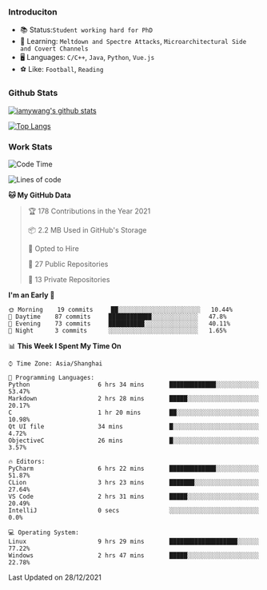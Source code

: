 ### Introduciton

- 📚 Status:`Student working hard for PhD`
- 🔎 Learning: `Meltdown and Spectre Attacks`, `Microarchitectural Side and Covert Channels`
- 🖥️ Languages: `C/C++`, `Java`, `Python`, `Vue.js`
- ⚽ Like: `Football`, `Reading`

### Github Stats

[![iamywang's github stats](https://github-readme-stats.vercel.app/api?username=iamywang&count_private=true&show_icons=true)]()

[![Top Langs](https://github-readme-stats.vercel.app/api/top-langs/?username=iamywang&layout=compact)]()

### Work Stats

<!--START_SECTION:waka-->
![Code Time](http://img.shields.io/badge/Code%20Time-55%20hrs%2050%20mins-blue)

![Lines of code](https://img.shields.io/badge/From%20Hello%20World%20I%27ve%20Written-538%20Thousand%20lines%20of%20code-blue)

**🐱 My GitHub Data** 

> 🏆 178 Contributions in the Year 2021
 > 
> 📦 2.2 MB Used in GitHub's Storage 
 > 
> 💼 Opted to Hire
 > 
> 📜 27 Public Repositories 
 > 
> 🔑 13 Private Repositories  
 > 
**I'm an Early 🐤** 

```text
🌞 Morning    19 commits     ██░░░░░░░░░░░░░░░░░░░░░░░   10.44% 
🌆 Daytime    87 commits     ████████████░░░░░░░░░░░░░   47.8% 
🌃 Evening    73 commits     ██████████░░░░░░░░░░░░░░░   40.11% 
🌙 Night      3 commits      ░░░░░░░░░░░░░░░░░░░░░░░░░   1.65%

```


📊 **This Week I Spent My Time On** 

```text
⌚︎ Time Zone: Asia/Shanghai

💬 Programming Languages: 
Python                   6 hrs 34 mins       █████████████░░░░░░░░░░░░   53.47% 
Markdown                 2 hrs 28 mins       █████░░░░░░░░░░░░░░░░░░░░   20.17% 
C                        1 hr 20 mins        ██░░░░░░░░░░░░░░░░░░░░░░░   10.98% 
Qt UI file               34 mins             █░░░░░░░░░░░░░░░░░░░░░░░░   4.72% 
ObjectiveC               26 mins             █░░░░░░░░░░░░░░░░░░░░░░░░   3.57%

🔥 Editors: 
PyCharm                  6 hrs 22 mins       █████████████░░░░░░░░░░░░   51.87% 
CLion                    3 hrs 23 mins       ███████░░░░░░░░░░░░░░░░░░   27.64% 
VS Code                  2 hrs 31 mins       █████░░░░░░░░░░░░░░░░░░░░   20.49% 
IntelliJ                 0 secs              ░░░░░░░░░░░░░░░░░░░░░░░░░   0.0%

💻 Operating System: 
Linux                    9 hrs 29 mins       ███████████████████░░░░░░   77.22% 
Windows                  2 hrs 47 mins       █████░░░░░░░░░░░░░░░░░░░░   22.78%

```


 Last Updated on 28/12/2021
<!--END_SECTION:waka-->
